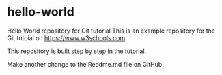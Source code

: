 # hello-world
Hello World repository for Git tutorial
This is an example repository for the Git tutoial on https://www.w3schools.com

This repository is built step by step in the tutorial.

Make another change to the Readme.md file on GitHub.
